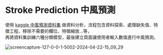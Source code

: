 # Stroke Prediction 中風預測

使用 [kaggle 中風預測資料集](https://www.kaggle.com/datasets/fedesoriano/stroke-prediction-dataset) 做資料分析，流程包含資料探索、處理缺失值、特徵工程、移除不需要的欄位、特徵縮放...等，  
再將資料集訓練六種分類模型，最後建立頁面讓使用者輸入數值進行中風預測。

![screencapture-127-0-0-1-5002-2024-04-22-15_09_29](https://github.com/cccmmmd/Stroke-Prediction/assets/137893455/cf2860f8-4ff7-4f3b-a23a-2683cb6f2ae6)

